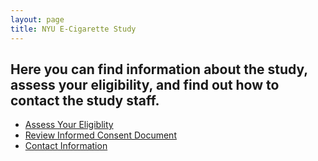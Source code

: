 ```yaml
---
layout: page
title: NYU E-Cigarette Study
---
```


## Here you can find information about the study, assess your eligibility, and find out how to contact the study staff. 

+ [Assess Your Eligiblity](https://nyu.qualtrics.com/jfe/form/SV_7R0troHmfry4MDj)
+ [Review Informed Consent Document](pages/consent_link.html)
+ [Contact Information](pages/contact_info.html)

